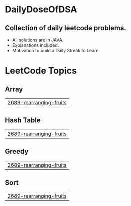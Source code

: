 # DailyDoseOfDSA

## Collection of daily leetcode problems.

- All solutions are in JAVA.
- Explanations included.
- Motivation to build a Daily Streak to Learn. 

<!---LeetCode Topics Start-->
# LeetCode Topics
## Array
|  |
| ------- |
| [2689-rearranging-fruits](https://github.com/CodebloodedVoyager/DailyDoseOfDSA/tree/master/2689-rearranging-fruits) |
## Hash Table
|  |
| ------- |
| [2689-rearranging-fruits](https://github.com/CodebloodedVoyager/DailyDoseOfDSA/tree/master/2689-rearranging-fruits) |
## Greedy
|  |
| ------- |
| [2689-rearranging-fruits](https://github.com/CodebloodedVoyager/DailyDoseOfDSA/tree/master/2689-rearranging-fruits) |
## Sort
|  |
| ------- |
| [2689-rearranging-fruits](https://github.com/CodebloodedVoyager/DailyDoseOfDSA/tree/master/2689-rearranging-fruits) |
<!---LeetCode Topics End-->